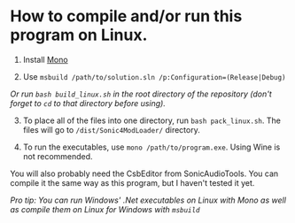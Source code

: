 # How to compile and/or run this program on Linux.

1. Install [Mono](https://www.mono-project.com/download/stable/#download-lin)

2. Use `msbuild /path/to/solution.sln /p:Configuration=(Release|Debug)`

*Or run `bash build_linux.sh` in the root directory of the repository (don't forget to `cd` to that directory before using).*

3. To place all of the files into one directory, run `bash pack_linux.sh`. The files will go to `/dist/Sonic4ModLoader/` directory.

4. To run the executables, use `mono /path/to/program.exe`. Using Wine is not recommended.

You will also probably need the CsbEditor from SonicAudioTools. You can compile it the same way as this program, but I haven't tested it yet.

*Pro tip: You can run Windows' .Net executables on Linux with Mono as well as compile them on Linux for Windows with `msbuild`*
